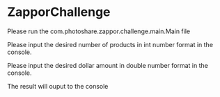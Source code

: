 ZapporChallenge
===============

Please run the com.photoshare.zappor.challenge.main.Main file

Please input the desired number of products in int number format in the console. 

Please input the desired dollar amount in double number format in the console. 

The result will ouput to the console
